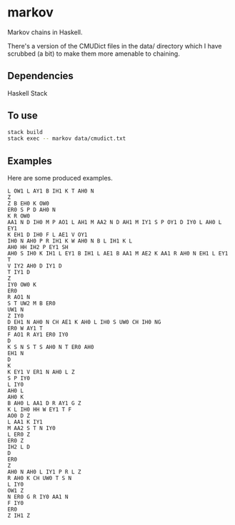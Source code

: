 # markov

Markov chains in Haskell.

There's a version of the CMUDict files in the data/ directory which I have scrubbed (a bit) to make them more amenable to chaining.

## Dependencies
Haskell Stack

## To use
```sh
stack build
stack exec -- markov data/cmudict.txt
```

## Examples

Here are some produced examples.

```
L OW1 L AY1 B IH1 K T AH0 N
Z
Z B EH0 K OW0
ER0 S P D AH0 N
K R OW0
AA1 N D IH0 M P AO1 L AH1 M AA2 N D AH1 M IY1 S P OY1 D IY0 L AH0 L EY1
K EH1 D IH0 F L AE1 V OY1
IH0 N AH0 P R IH1 K W AH0 N B L IH1 K L
AH0 HH IH2 P EY1 SH
AH0 S IH0 K IH1 L EY1 B IH1 L AE1 B AA1 M AE2 K AA1 R AH0 N EH1 L EY1 T
V IY2 AH0 D IY1 D
T IY1 D
Z
IY0 OW0 K
ER0
R AO1 N
S T UW2 M B ER0
UW1 N
Z IY0
D EH1 N AH0 N CH AE1 K AH0 L IH0 S UW0 CH IH0 NG
ER0 W AY1 T
F AO1 R AY1 ER0 IY0
D
K S N S T S AH0 N T ER0 AH0
EH1 N
D
K
K EY1 V ER1 N AH0 L Z
S P IY0
L IY0
AH0 L
AH0 K
B AH0 L AA1 D R AY1 G Z
K L IH0 HH W EY1 T F
AO0 D Z
L AA1 K IY1
M AA2 S T N IY0
L ER0 Z
ER0 Z
IH2 L D
D
ER0
Z
AH0 N AH0 L IY1 P R L Z
R AH0 K CH UW0 T S N
L IY0
OW1 Z
N ER0 G R IY0 AA1 N
F IY0
ER0
Z IH1 Z
```
